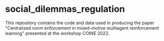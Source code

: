 # social_dilemmas_regulation

This repository contains the code and data used in producing the paper "Centralized norm enforcement in mixed-motive
multiagent reinforcement learning" presented at the workshop COINE 2022.
